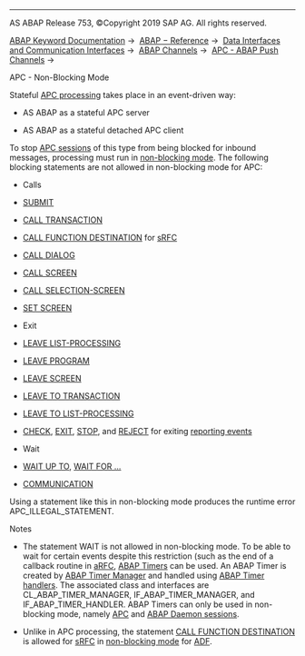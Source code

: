   

* * *

AS ABAP Release 753, ©Copyright 2019 SAP AG. All rights reserved.

[ABAP Keyword Documentation](javascript:call_link\('abenabap.htm'\)) →  [ABAP − Reference](javascript:call_link\('abenabap_reference.htm'\)) →  [Data Interfaces and Communication Interfaces](javascript:call_link\('abenabap_data_communication.htm'\)) →  [ABAP Channels](javascript:call_link\('abenabap_channels.htm'\)) →  [APC - ABAP Push Channels](javascript:call_link\('abenapc.htm'\)) → 

APC - Non-Blocking Mode

Stateful [APC processing](javascript:call_link\('abenapc_processing_glosry.htm'\) "Glossary Entry") takes place in an event-driven way:

-   AS ABAP as a stateful APC server

-   AS ABAP as a stateful detached APC client

To stop [APC sessions](javascript:call_link\('abenapc_session_glosry.htm'\) "Glossary Entry") of this type from being blocked for inbound messages, processing must run in [non-blocking mode](javascript:call_link\('abennon_blocking_model_glosry.htm'\) "Glossary Entry"). The following blocking statements are not allowed in non-blocking mode for APC:

-   Calls

-   [SUBMIT](javascript:call_link\('abapsubmit.htm'\))

-   [CALL TRANSACTION](javascript:call_link\('abapcall_transaction.htm'\))

-   [CALL FUNCTION DESTINATION](javascript:call_link\('abapcall_function_destination.htm'\)) for [sRFC](javascript:call_link\('abensrfc_glosry.htm'\) "Glossary Entry")

-   [CALL DIALOG](javascript:call_link\('abapcall_dialog.htm'\))

-   [CALL SCREEN](javascript:call_link\('abapcall_screen.htm'\))

-   [CALL SELECTION-SCREEN](javascript:call_link\('abapcall_selection_screen.htm'\))

-   [SET SCREEN](javascript:call_link\('abapset_screen.htm'\))

-   Exit

-   [LEAVE LIST-PROCESSING](javascript:call_link\('abapleave_list-processing.htm'\))

-   [LEAVE PROGRAM](javascript:call_link\('abapleave_program.htm'\))

-   [LEAVE SCREEN](javascript:call_link\('abapleave_screen.htm'\))

-   [LEAVE TO TRANSACTION](javascript:call_link\('abapleave_to_transaction.htm'\))

-   [LEAVE TO LIST-PROCESSING](javascript:call_link\('abapleave_to_list-processing.htm'\))

-   [CHECK](javascript:call_link\('abapcheck_processing_blocks.htm'\)), [EXIT](javascript:call_link\('abapexit_processing_blocks.htm'\)), [STOP](javascript:call_link\('abapstop.htm'\)), and [REJECT](javascript:call_link\('abapreject.htm'\)) for exiting [reporting events](javascript:call_link\('abenreporting_event_glosry.htm'\) "Glossary Entry")

-   Wait

-   [WAIT UP TO](javascript:call_link\('abapwait_up_to.htm'\)), [WAIT FOR ...](javascript:call_link\('abapwait_until.htm'\))

-   [COMMUNICATION](javascript:call_link\('abapcommunication.htm'\))

Using a statement like this in non-blocking mode produces the runtime error APC\_ILLEGAL\_STATEMENT.

Notes

-   The statement WAIT is not allowed in non-blocking mode. To be able to wait for certain events despite this restriction (such as the end of a callback routine in [aRFC](javascript:call_link\('abenarfc_glosry.htm'\) "Glossary Entry"), [ABAP Timers](javascript:call_link\('abenabap_timer_glosry.htm'\) "Glossary Entry") can be used. An ABAP Timer is created by [ABAP Timer Manager](javascript:call_link\('abenabap_timer_manager_glosry.htm'\) "Glossary Entry") and handled using [ABAP Timer handlers](javascript:call_link\('abenabap_timer_handler_glosry.htm'\) "Glossary Entry"). The associated class and interfaces are CL\_ABAP\_TIMER\_MANAGER, IF\_ABAP\_TIMER\_MANAGER, and IF\_ABAP\_TIMER\_HANDLER. ABAP Timers can only be used in non-blocking mode, namely [APC](javascript:call_link\('abenapc_session_glosry.htm'\) "Glossary Entry") and [ABAP Daemon sessions](javascript:call_link\('abenabap_daemon_session_glosry.htm'\) "Glossary Entry").

-   Unlike in APC processing, the statement [CALL FUNCTION DESTINATION](javascript:call_link\('abapcall_function_destination.htm'\)) is allowed for [sRFC](javascript:call_link\('abensrfc_glosry.htm'\) "Glossary Entry") in [non-blocking mode](javascript:call_link\('abenadf_non_blocking_model.htm'\)) for [ADF](javascript:call_link\('abenadf_glosry.htm'\) "Glossary Entry").